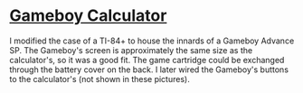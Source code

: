 # [Gameboy Calculator](gameboy-calculator.md)

I modified the case of a TI-84+ to house the innards of a Gameboy Advance SP. The Gameboy's screen is approximately the same size as the calculator's, so it was a good fit. The game cartridge could be exchanged through the battery cover on the back. I later wired the Gameboy's buttons to the calculator's (not shown in these pictures).
